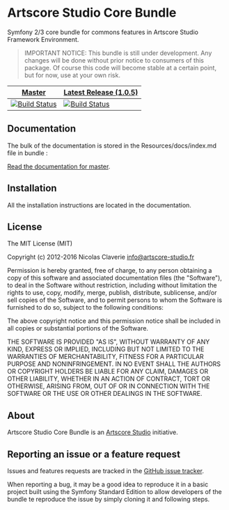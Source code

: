 # Artscore Studio Core Bundle

Symfony 2/3 core bundle for commons features in Artscore Studio Framework Environment.

> IMPORTANT NOTICE: This bundle is still under development. Any changes will be done without prior notice to consumers of this package. Of course this code will become stable at a certain point, but for now, use at your own risk.

| [Master][1] | [Latest Release (1.0.5)][2] |
| ------ | -------------- |
| [![Build Status](https://travis-ci.org/artscorestudio/core-bundle.svg?branch=master)](https://travis-ci.org/artscorestudio/core-bundle) | [![Build Status](https://travis-ci.org/artscorestudio/core-bundle.svg?branch=1.0.5)](https://travis-ci.org/artscorestudio/core-bundle) |

## Documentation

The bulk of the documentation is stored in the Resources/docs/index.md file in bundle :

[Read the documentation for master][3].


## Installation

All the installation instructions are located in the documentation.

## License

The MIT License (MIT)

Copyright (c) 2012-2016 Nicolas Claverie <info@artscore-studio.fr>

Permission is hereby granted, free of charge, to any person obtaining a copy of
this software and associated documentation files (the "Software"), to deal in
the Software without restriction, including without limitation the rights to
use, copy, modify, merge, publish, distribute, sublicense, and/or sell copies of
the Software, and to permit persons to whom the Software is furnished to do so,
subject to the following conditions:

The above copyright notice and this permission notice shall be included in all
copies or substantial portions of the Software.

THE SOFTWARE IS PROVIDED "AS IS", WITHOUT WARRANTY OF ANY KIND, EXPRESS OR
IMPLIED, INCLUDING BUT NOT LIMITED TO THE WARRANTIES OF MERCHANTABILITY, FITNESS
FOR A PARTICULAR PURPOSE AND NONINFRINGEMENT. IN NO EVENT SHALL THE AUTHORS OR
COPYRIGHT HOLDERS BE LIABLE FOR ANY CLAIM, DAMAGES OR OTHER LIABILITY, WHETHER
IN AN ACTION OF CONTRACT, TORT OR OTHERWISE, ARISING FROM, OUT OF OR IN
CONNECTION WITH THE SOFTWARE OR THE USE OR OTHER DEALINGS IN THE SOFTWARE.

## About

Artscore Studio Core Bundle is an [Artscore Studio][4] initiative.

## Reporting an issue or a feature request

Issues and features requests are tracked in the [GitHub issue tracker][5].

When reporting a bug, it may be a good idea to reproduce it in a basic project built using the Symfony Standard Edition to allow developers of the bundle te reproduce the issue by simply cloning it and following steps.

[1]: https://github.com/artscorestudio/core-bundle
[2]: https://github.com/artscorestudio/core-bundle/releases/tag/1.0.5
[3]: https://github.com/artscorestudio/core-bundle/blob/master/Resources/doc/index.md
[4]: http://www.artscore-studio.fr
[5]: https://github.com/artscorestudio/core-bundle/issues